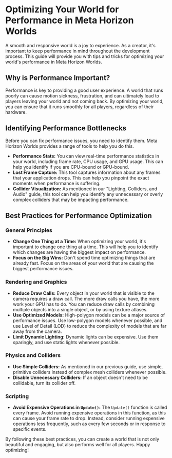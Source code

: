 # Optimizing Your World for Performance in Meta Horizon Worlds

A smooth and responsive world is a joy to experience. As a creator, it's important to keep performance in mind throughout the development process. This guide will provide you with tips and tricks for optimizing your world's performance in Meta Horizon Worlds.

## Why is Performance Important?

Performance is key to providing a good user experience. A world that runs poorly can cause motion sickness, frustration, and can ultimately lead to players leaving your world and not coming back. By optimizing your world, you can ensure that it runs smoothly for all players, regardless of their hardware.

## Identifying Performance Bottlenecks

Before you can fix performance issues, you need to identify them. Meta Horizon Worlds provides a range of tools to help you do this.

*   **Performance Stats:** You can view real-time performance statistics in your world, including frame rate, CPU usage, and GPU usage. This can help you identify if you are CPU-bound or GPU-bound.
*   **Lost Frame Capture:** This tool captures information about any frames that your application drops. This can help you pinpoint the exact moments when performance is suffering.
*   **Collider Visualization:** As mentioned in our "Lighting, Colliders, and Audio" guide, this tool can help you identify any unnecessary or overly complex colliders that may be impacting performance.

## Best Practices for Performance Optimization

### General Principles

*   **Change One Thing at a Time:** When optimizing your world, it's important to change one thing at a time. This will help you to identify which changes are having the biggest impact on performance.
*   **Focus on the Big Wins:** Don't spend time optimizing things that are already fast. Focus on the areas of your world that are causing the biggest performance issues.

### Rendering and Graphics

*   **Reduce Draw Calls:** Every object in your world that is visible to the camera requires a draw call. The more draw calls you have, the more work your GPU has to do. You can reduce draw calls by combining multiple objects into a single object, or by using texture atlases.
*   **Use Optimized Models:** High-polygon models can be a major source of performance issues. Use low-polygon models whenever possible, and use Level of Detail (LOD) to reduce the complexity of models that are far away from the camera.
*   **Limit Dynamic Lighting:** Dynamic lights can be expensive. Use them sparingly, and use static lights whenever possible.

### Physics and Colliders

*   **Use Simple Colliders:** As mentioned in our previous guide, use simple, primitive colliders instead of complex mesh colliders whenever possible.
*   **Disable Unnecessary Colliders:** If an object doesn't need to be collidable, turn its collider off.

### Scripting

*   **Avoid Expensive Operations in `Update()`:** The `Update()` function is called every frame. Avoid running expensive operations in this function, as this can cause your frame rate to drop. Instead, consider running expensive operations less frequently, such as every few seconds or in response to specific events.

By following these best practices, you can create a world that is not only beautiful and engaging, but also performs well for all players. Happy optimizing!

